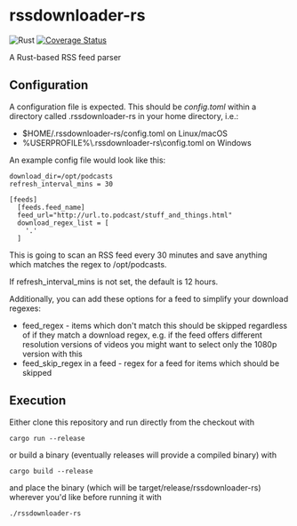 # rssdownloader-rs
![Rust](https://github.com/tolien/rssdownloader-rs/workflows/Rust/badge.svg)
[![Coverage Status](https://coveralls.io/repos/github/tolien/rssdownloader-rs/badge.svg?branch=master)](https://coveralls.io/github/tolien/rssdownloader-rs?branch=master)

A Rust-based RSS feed parser

## Configuration

A configuration file is expected. This should be *config.toml*
within a directory called .rssdownloader-rs in your home directory, i.e.:

* $HOME/.rssdownloader-rs/config.toml on Linux/macOS
* %USERPROFILE%\\.rssdownloader-rs\config.toml on Windows

An example config file would look like this:

```
download_dir=/opt/podcasts
refresh_interval_mins = 30

[feeds]
  [feeds.feed_name]
  feed_url="http://url.to.podcast/stuff_and_things.html"
  download_regex_list = [
    '.'
  ]
```

This is going to scan an RSS feed every 30 minutes and save anything which matches the regex to /opt/podcasts.

If refresh_interval_mins is not set, the default is 12 hours.

Additionally, you can add these options for a feed to simplify your download regexes:

* feed_regex - items which don't match this should be skipped regardless of if they match a download regex, e.g. if the 
feed offers different resolution versions of videos you might want to select only the 1080p version
with this
* feed_skip_regex in a feed - regex for a feed for items which should be skipped

## Execution
Either clone this repository and run directly from the checkout with

    cargo run --release

or build a binary (eventually releases will provide a compiled binary) with

    cargo build --release

and place the binary (which will be target/release/rssdownloader-rs) wherever you'd like before running it with

    ./rssdownloader-rs
